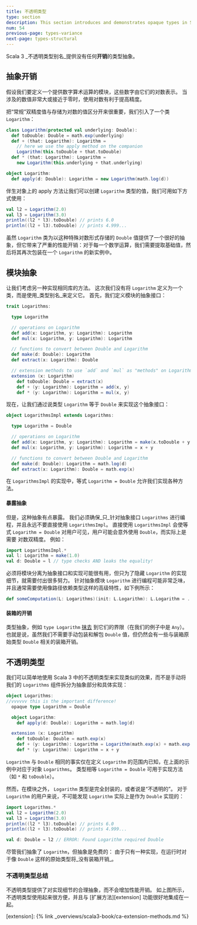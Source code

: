 ```yaml
---
title: 不透明类型
type: section
description: This section introduces and demonstrates opaque types in Scala 3.
num: 54
previous-page: types-variance
next-page: types-structural
---
```



Scala 3 _不透明类型别名_提供没有任何**开销**的类型抽象。

## 抽象开销

假设我们要定义一个提供数字算术运算的模块，这些数字由它们的对数表示。
当涉及的数值非常大或接近于零时，使用对数有利于提高精度。

把“常规”双精度值与存储为对数的值区分开来很重要，我们引入了一个类 `Logarithm`：

```scala
class Logarithm(protected val underlying: Double):
  def toDouble: Double = math.exp(underlying)
  def + (that: Logarithm): Logarithm =
    // here we use the apply method on the companion
    Logarithm(this.toDouble + that.toDouble)
  def * (that: Logarithm): Logarithm =
    new Logarithm(this.underlying + that.underlying)

object Logarithm:
  def apply(d: Double): Logarithm = new Logarithm(math.log(d))
```

伴生对象上的 apply 方法让我们可以创建 `Logarithm` 类型的值，我们可用如下方式使用：

```scala
val l2 = Logarithm(2.0)
val l3 = Logarithm(3.0)
println((l2 * l3).toDouble) // prints 6.0
println((l2 + l3).toDouble) // prints 4.999...
```

虽然 `Logarithm` 类为以这种特殊对数形式存储的 `Double` 值提供了一个很好的抽象，但它带来了严重的性能开销：对于每一个数学运算，我们需要提取基础值，然后将其再次包装在一个 `Logarithm` 的新实例中。

## 模块抽象

让我们考虑另一种实现相同库的方法。
这次我们没有将 `Logarithm` 定义为一个类，而是使用_类型别名_来定义它。
首先，我们定义模块的抽象接口：

```scala
trait Logarithms:

  type Logarithm

  // operations on Logarithm
  def add(x: Logarithm, y: Logarithm): Logarithm
  def mul(x: Logarithm, y: Logarithm): Logarithm

  // functions to convert between Double and Logarithm
  def make(d: Double): Logarithm
  def extract(x: Logarithm): Double

  // extension methods to use `add` and `mul` as "methods" on Logarithm
  extension (x: Logarithm)
    def toDouble: Double = extract(x)
    def + (y: Logarithm): Logarithm = add(x, y)
    def * (y: Logarithm): Logarithm = mul(x, y)
```

现在，让我们通过说类型 `Logarithm` 等于 `Double` 来实现这个抽象接口：

```scala
object LogarithmsImpl extends Logarithms:

  type Logarithm = Double

  // operations on Logarithm
  def add(x: Logarithm, y: Logarithm): Logarithm = make(x.toDouble + y.toDouble)
  def mul(x: Logarithm, y: Logarithm): Logarithm = x + y

  // functions to convert between Double and Logarithm
  def make(d: Double): Logarithm = math.log(d)
  def extract(x: Logarithm): Double = math.exp(x)
```

在 `LogarithmsImpl` 的实现中，等式 `Logarithm = Double` 允许我们实现各种方法。

#### 暴露抽象

但是，这种抽象有点暴露。
我们必须确保_只_针对抽象接口 `Logarithms` 进行编程，并且永远不要直接使用 `LogarithmsImpl`。
直接使用 `LogarithmsImpl` 会使等式 `Logarithm = Double` 对用户可见，用户可能会意外使用 `Double`，而实际上是需要 对数双精度。
例如：

```scala
import LogarithmsImpl.*
val l: Logarithm = make(1.0)
val d: Double = l // type checks AND leaks the equality!
```

必须将模块分离为抽象接口和实现可能很有用，但只为了隐藏 `Logarithm` 的实现细节，就需要付出很多努力。
针对抽象模块 `Logarithm` 进行编程可能非常乏味，并且通常需要使用像路径依赖类型这样的高级特性，如下例所示：

```scala
def someComputation(L: Logarithms)(init: L.Logarithm): L.Logarithm = ...
```

#### 装箱的开销

类型抽象，例如 `type Logarithm` [抹去](https://www.scala-lang.org/files/archive/spec/2.13/03-types.html#type-erasure) 到它们的界限（在我们的例子中是 `Any`）。
也就是说，虽然我们不需要手动包装和解包 `Double` 值，但仍然会有一些与装箱原始类型 `Double` 相关的装箱开销。

## 不透明类型

我们可以简单地使用 Scala 3 中的不透明类型来实现类似的效果，而不是手动将我们的 `Logarithms` 组件拆分为抽象部分和具体实现：

```scala
object Logarithms:
//vvvvvv this is the important difference!
  opaque type Logarithm = Double

  object Logarithm:
    def apply(d: Double): Logarithm = math.log(d)

  extension (x: Logarithm)
    def toDouble: Double = math.exp(x)
    def + (y: Logarithm): Logarithm = Logarithm(math.exp(x) + math.exp(y))
    def * (y: Logarithm): Logarithm = x + y
```

`Logarithm` 与 `Double` 相同的事实仅在定义 `Logarithm` 的范围内已知，在上面的示例中对应于对象 `Logarithms`。
类型相等 `Logarithm = Double` 可用于实现方法（如 `*` 和 `toDouble`）。

然而，在模块之外， `Logarithm` 类型是完全封装的，或者说是“不透明的”。 对于 `Logarithm` 的用户来说，不可能发现 `Logarithm` 实际上是作为 `Double` 实现的：

```scala
import Logarithms.*
val l2 = Logarithm(2.0)
val l3 = Logarithm(3.0)
println((l2 * l3).toDouble) // prints 6.0
println((l2 + l3).toDouble) // prints 4.999...

val d: Double = l2 // ERROR: Found Logarithm required Double
```

尽管我们抽象了 `Logarithm`，但抽象是免费的：
由于只有一种实现，在运行时对于像 `Double` 这样的原始类型将_没有装箱开销_。

### 不透明类型总结

不透明类型提供了对实现细节的合理抽象，而不会增加性能开销。
如上图所示，不透明类型使用起来很方便，并且与 [扩展方法][extension] 功能很好地集成在一起。

[extension]: {% link _overviews/scala3-book/ca-extension-methods.md %}
